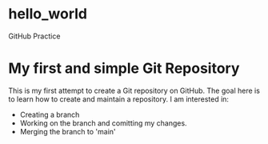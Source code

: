 # hello_world
GitHub Practice 
# My first and simple Git Repository 

This is my first attempt to create a Git repository on GitHub. The goal here is to learn how to create and maintain a repository. I am interested in:
- Creating a branch
- Working on the branch and comitting my changes.
- Merging the branch to 'main' 
